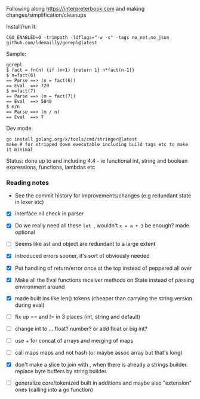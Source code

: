 Following along https://interpreterbook.com and making changes/simplification/cleanups

Install/run it:
```shell
CGO_ENABLED=0 -trimpath -ldflags="-w -s" -tags no_net,no_json github.com/ldemailly/gorepl@latest
```

Sample:
```shell
gorepl
$ fact = fn(n) {if (n<1) {return 1} n*fact(n-1)}
$ n=fact(6)
== Parse ==> (n = fact(6))
== Eval  ==> 720
$ m=fact(7)
== Parse ==> (m = fact(7))
== Eval  ==> 5040
$ m/n
== Parse ==> (m / n)
== Eval  ==> 7
```

Dev mode:
```shell
go install golang.org/x/tools/cmd/stringer@latest
make # for stripped down executable including build tags etc to make it minimal
```

Status: done up to and including 4.4 - ie functional int, string and boolean expressions, functions, lambdas etc

### Reading notes

- See the commit history for improvements/changes (e.g redundant state in lexer etc)

- [x] interface nil check in parser

- [x] Do we really need all these `let `, wouldn't `x = a + 3` be enough? made optional

- [ ] Seems like ast and object are redundant to a large extent

- [x] Introduced errors sooner, it's sort of obviously needed

- [x] Put handling of return/error once at the top instead of peppered all over

- [x] Make all the Eval functions receiver methods on State instead of passing environment around

- [x] made built ins like len() tokens (cheaper than carrying the string version during eval)

- [ ] fix up == and != in 3 places (int, string and default)

- [ ] change int to ... float? number? or add float or big int?

- [ ] use + for concat of arrays and merging of maps

- [ ] call maps maps and not hash (or maybe assoc array but that's long)

- [x] don't make a slice to join with , when there is already a strings builder. replace byte buffers by string builder.

- [ ] generalize core/tokenized built in additions and maybe also "extension" ones (calling into a go function)
